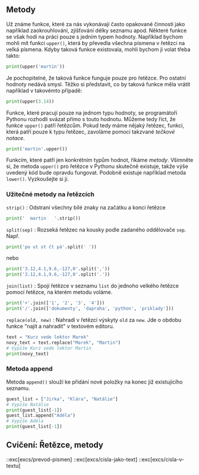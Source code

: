## Metody

Už známe funkce, které za nás vykonávají často
opakované činnosti jako například zaokrouhlování, zjišťování délky seznamu
apod. Některé funkce se však hodí na práci pouze s jedním typem hodnoty.
Například bychom mohli mít funkci `upper()`, která by převedla všechna písmena
v řetězci na velká písmena. Kdyby taková funkce existovala, mohli bychom ji
volat třeba takto:

```py
print(upper('martin'))
```

Je pochopitelné, že taková funkce funguje pouze pro řetězce. Pro ostatní
hodnoty nedává smysl. Těžko si představit, co by taková funkce měla vrátit
například v takovémto případě:

```py
print(upper(3.14))
```

Funkce, které pracují pouze na jednom typu hodnoty, se programátoři Pythonu
rozhodli svázat přímo s touto hodnotu. Můžeme tedy říct, že funkce `upper()`
patří řetězcům. Pokud tedy máme nějaký řetězec, funkci, která patří pouze k
typu řetězec, zavoláme pomocí takzvané _tečkové notace_.

```py
print('martin'.upper())
```

Funkcím, které patří jen konkrétním typům hodnot, říkáme _metody_. Všimněte
si, že metoda `upper()` pro řetězce v Pythonu skutečně existuje, takže výše
uvedený kód bude opravdu fungovat. Podobně existuje například metoda
`lower()`. Vyzkoušejte si ji.

### Užitečné metody na řetězcích

`strip()`
: Odstraní všechny bílé znaky na začátku a konci řetězce

```py
print('  martin   '.strip())
```

`split(sep)`
: Rozseká řetězec na kousky podle zadaného oddělovače `sep`. Např.

```py
print('po ut st čt pá'.split(' '))
```

nebo

```py
print('3.12,4.1,9.6,-127,0'.split(','))
print('3.12,4.1,9.6,-127,0'.split('.'))
```

`join(list)`
: Spojí řetězce v seznamu `list` do jednoho velkého řetězce pomocí řetězce, na kterém metodu voláme.

```py
print('+'.join(['1', '2', '3', '4']))
print('/'.join(['dokumenty', 'dapraha', 'python', 'priklady']))
```

`replace(old, new)`
: Nahradí v řetězci výskyty `old` za `new`. Jde o obdobu funkce "najít a nahradit" v textovém editoru.

```py
text = "Kurz vede lektor Marek"
novy_text = text.replace("Marek", "Martin")
# Vypíše Kurz vede lektor Martin
print(novy_text)
```

### Metoda append

Metoda `append()` slouží ke přidání nové položky na konec již existujícího seznamu.

```py
guest_list = ["Jirka", "Klára", "Natálie"]
# Vypíše Natálie
print(guest_list[-1])
guest_list.append("Adéla")
# Vypíše Adéla
print(guest_list[-1])
```

## Cvičení: Řetězce, metody
::exc[excs/prevod-pismen]
::exc[excs/cisla-jako-text]
::exc[excs/cisla-v-textu]
